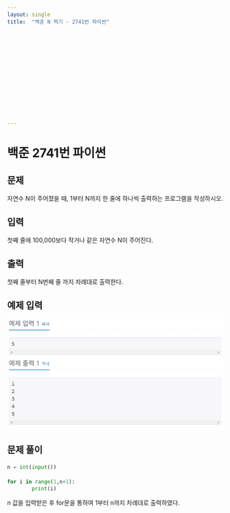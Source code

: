 ```yaml
---
layout: single
title:  "백준 N 찍기 - 2741번 파이썬"













---
```


# 백준 2741번 파이썬



## 문제

자연수 N이 주어졌을 때, 1부터 N까지 한 줄에 하나씩 출력하는 프로그램을 작성하시오.

## 입력

첫째 줄에 100,000보다 작거나 같은 자연수 N이 주어진다.



## 출력

첫째 줄부터 N번째 줄 까지 차례대로 출력한다.



## 예제 입력

![baekjoon2741](../images/2021-10-22-baekjoon2741/baekjoon2741.PNG)

## **문제 풀이**

```python
n = int(input())

for i in range(1,n+1):
		print(i)
```

n 값을 입력받은 후 for문을 통하여 1부터 n까지 차례대로 출력하였다.





